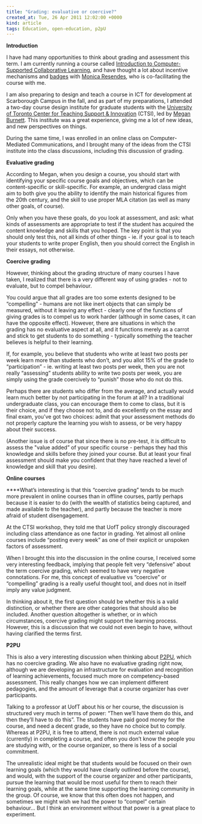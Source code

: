 ```yaml
---
title: "Grading: evaluative or coercive?"
created_at: Tue, 26 Apr 2011 12:02:00 +0000
kind: article
tags: Education, open-education, p2pU
---
```


**Introduction**

I have had many opportunities to think about grading and assessment this
term. I am currently running a course called [Introduction to
Computer-Supported Collaborative
Learning](http://bit.ly/intro-cscl), and have thought a lot about
incentive mechanisms and [badges](http://bit.ly/badgepaper4) with
[Monica
Resendes](http://test.kmdi.utoronto.ca/graduate/students/#resendes), who
is co-facilitating the course with me.

I am also preparing to design and teach a course in ICT for development
at Scarborough Campus in the fall, and as part of my preparations, I
attended a two-day course design institute for graduate students with
the [University of Toronto Center for Teaching Support &
Innovation](http://www.teaching.utoronto.ca/about_ctsi/servicesexpertise/ctsi-workshops/workshops.htm#Course%20Design%20Institute)
(CTSI), led by [Megan
Burnett](http://www.teaching.utoronto.ca/about_ctsi/contact/assistantdirector.htm).
This institute was a great experience, giving me a lot of new ideas, and
new perspectives on things.

During the same time, I was enrolled in an online class on
Computer-Mediated Communications, and I brought many of the ideas from
the CTSI institute into the class discussions, including this discussion
of grading.

**Evaluative grading**

According to Megan, when you design a course, you should start with
identifying your specific course goals and objectives, which can be
content-specific or skill-specific. For example, an undergrad class
might aim to both give you the ability to identify the main historical
figures from the 20th century, and the skill to use proper MLA citation
(as well as many other goals, of course).

Only when you have these goals, do you look at assessment, and ask: what
kinds of assessments are appropriate to test if the student has acquired
the content knowledge and skills that you hoped. The key point is that
you should only test this, not all kinds of other things - ie. if your
goal is to teach your students to write proper English, then you should
correct the English in their essays, not otherwise.

**Coercive grading**

However, thinking about the grading structure of many courses I have
taken, I realized that there is a very different way of using grades -
not to evaluate, but to compel behaviour.

You could argue that all grades are too some extents designed to be
“compelling” - humans are not like inert objects that can simply be
measured, without it leaving any effect - clearly one of the functions
of giving grades is to compel us to work harder (although in some cases,
it can have the opposite effect). However, there are situations in which
the grading has no evaluative aspect at all, and it functions merely as
a carrot and stick to get students to do something - typically something
the teacher believes is helpful to their learning.

If, for example, you believe that students who write at least two posts
per week learn more than students who don’t, and you allot 15% of the
grade to “participation” - ie. writing at least two posts per week, then
you are not really “assessing” students ability to write two posts per
week, you are simply using the grade coercively to “punish” those who do
not do this.

Perhaps there are students who differ from the average, and actually
would learn much better by not participating in the forum at all? In a
traditional undergraduate class, you can encourage them to come to
class, but it is their choice, and if they choose not to, and do
excellently on the essay and final exam, you’ve got two choices: admit
that your assessment methods do not properly capture the learning you
wish to assess, or be very happy about their success.

(Another issue is of course that since there is no pre-test, it is
difficult to assess the "value added” of your specific course - perhaps
they had this knowledge and skills before they joined your course. But
at least your final assessment should make you confident that they have
reached a level of knowledge and skill that you desire).

**Online courses**

****What’s interesting is that this “coercive grading” tends to be much
more prevalent in online courses than in offline courses, partly perhaps
because it is easier to do (with the wealth of statistics being
captured, and made available to the teacher), and partly because the
teacher is more afraid of student disengagement.

At the CTSI workshop, they told me that UofT policy strongly discouraged
including class attendance as one factor in grading. Yet almost all
online courses include “posting every week” as one of their explicit or
unspoken factors of assessment.

When I brought this into the discussion in the online course, I received
some very interesting feedback, implying that people felt very
“defensive” about the term coercive grading, which seemed to have very
negative connotations. For me, this concept of evaluative vs “coercive”
or “compelling” grading is a really useful thought tool, and does not in
itself imply any value judgment.

In thinking about it, the first question should be whether this is a
valid distinction, or whether there are other categories that should
also be included. Another question altogether is whether, or in which
circumstances, coercive grading might support the learning process.
However, this is a discussion that we could not even begin to have,
without having clarified the terms first.

**P2PU**

This is also a very interesting discussion when thinking about
[P2PU](http://p2pu.org/), which has no coercive grading. We also have no
evaluative grading right now, although we are developing an
infrastructure for evaluation and recognition of learning achievements,
focused much more on competency-based assessment. This really changes
how we can implement different pedagogies, and the amount of leverage
that a course organizer has over participants.

Talking to a professor at UofT about his or her course, the discussion
is structured very much in terms of power: “Then we’ll have them do
this, and then they’ll have to do this”. The students have paid good
money for the course, and need a decent grade, so they have no choice
but to comply. Whereas at P2PU, it is free to attend, there is not much
external value (currently) in completing a course, and often you don’t
know the people you are studying with, or the course organizer, so there
is less of a social commitment.

The unrealistic ideal might be that students would be focused on their
own learning goals (which they would have clearly outlined before the
course), and would, with the support of the course organizer and other
participants, pursue the learning that would be most useful for them to
reach their learning goals, while at the same time supporting the
learning community in the group. Of course, we know that this often does
not happen, and sometimes we might wish we had the power to “compel”
certain behaviour… But I think an environment without that power is a
great place to experiment.
